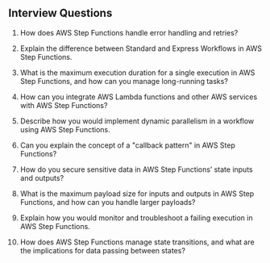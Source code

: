 Interview Questions
-------------------
1. How does AWS Step Functions handle error handling and retries?

2. Explain the difference between Standard and Express Workflows in AWS Step
Functions.

3. What is the maximum execution duration for a single execution in AWS Step
Functions, and how can you manage long-running tasks?

4. How can you integrate AWS Lambda functions and other AWS services with AWS
Step Functions?

5. Describe how you would implement dynamic parallelism in a workflow using AWS
Step Functions.

6. Can you explain the concept of a "callback pattern" in AWS Step Functions?

7. How do you secure sensitive data in AWS Step Functions’ state inputs and outputs?

8. What is the maximum payload size for inputs and outputs in AWS Step Functions,
and how can you handle larger payloads?

9. Explain how you would monitor and troubleshoot a failing execution in AWS Step
Functions.

10. How does AWS Step Functions manage state transitions, and what are the
implications for data passing between states?

